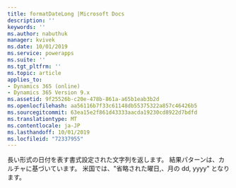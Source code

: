 ```yaml
---
title: formatDateLong |Microsoft Docs
description: ''
keywords: ''
ms.author: nabuthuk
manager: kvivek
ms.date: 10/01/2019
ms.service: powerapps
ms.suite: ''
ms.tgt_pltfrm: ''
ms.topic: article
applies_to:
- Dynamics 365 (online)
- Dynamics 365 Version 9.x
ms.assetid: 9f25526b-c20e-478b-861a-a65b1eab3b2d
ms.openlocfilehash: aa56116b7f33c61148db55375322a857c46426b5
ms.sourcegitcommit: 63ea15e2f861d43333aacda19230cd8922d7bdfd
ms.translationtype: MT
ms.contentlocale: ja-JP
ms.lasthandoff: 10/01/2019
ms.locfileid: "72337955"
---
```

長い形式の日付を表す書式設定された文字列を返します。 結果パターンは、カルチャに基づいています。 米国では、"省略された曜日,、月の dd, yyyy" となります。

